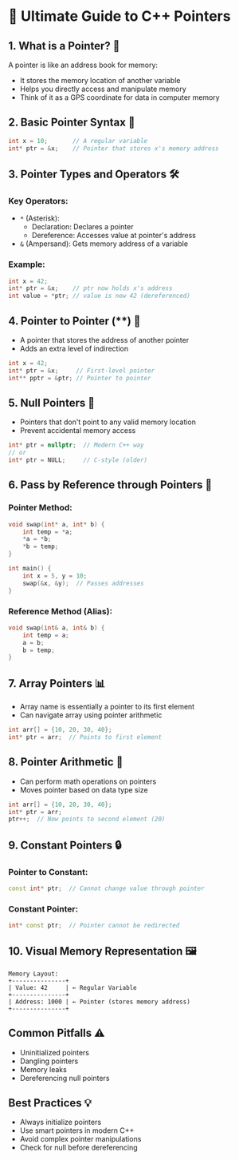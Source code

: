 # 🚀 Ultimate Guide to C++ Pointers

## 1. What is a Pointer? 🎯

A pointer is like an address book for memory:
- It stores the memory location of another variable
- Helps you directly access and manipulate memory
- Think of it as a GPS coordinate for data in computer memory

## 2. Basic Pointer Syntax 📝

```cpp
int x = 10;       // A regular variable
int* ptr = &x;    // Pointer that stores x's memory address
```

## 3. Pointer Types and Operators 🛠️

### Key Operators:
- `*` (Asterisk): 
  - Declaration: Declares a pointer
  - Dereference: Accesses value at pointer's address
- `&` (Ampersand): Gets memory address of a variable

### Example:
```cpp
int x = 42;
int* ptr = &x;    // ptr now holds x's address
int value = *ptr; // value is now 42 (dereferenced)
```

## 4. Pointer to Pointer (**) 🔗

- A pointer that stores the address of another pointer
- Adds an extra level of indirection

```cpp
int x = 42;
int* ptr = &x;     // First-level pointer
int** pptr = &ptr; // Pointer to pointer
```

## 5. Null Pointers 🚫

- Pointers that don't point to any valid memory location
- Prevent accidental memory access

```cpp
int* ptr = nullptr;  // Modern C++ way
// or
int* ptr = NULL;     // C-style (older)
```

## 6. Pass by Reference through Pointers 🔀

### Pointer Method:
```cpp
void swap(int* a, int* b) {
    int temp = *a;
    *a = *b;
    *b = temp;
}

int main() {
    int x = 5, y = 10;
    swap(&x, &y);  // Passes addresses
}
```

### Reference Method (Alias):
```cpp
void swap(int& a, int& b) {
    int temp = a;
    a = b;
    b = temp;
}
```

## 7. Array Pointers 📊

- Array name is essentially a pointer to its first element
- Can navigate array using pointer arithmetic

```cpp
int arr[] = {10, 20, 30, 40};
int* ptr = arr;  // Points to first element
```

## 8. Pointer Arithmetic 🧮

- Can perform math operations on pointers
- Moves pointer based on data type size

```cpp
int arr[] = {10, 20, 30, 40};
int* ptr = arr;
ptr++;  // Now points to second element (20)
```

## 9. Constant Pointers 🔒

### Pointer to Constant:
```cpp
const int* ptr;  // Cannot change value through pointer
```

### Constant Pointer:
```cpp
int* const ptr;  // Pointer cannot be redirected
```

## 10. Visual Memory Representation 🖼️

```
Memory Layout:
+---------------+
| Value: 42     | ← Regular Variable
+---------------+
| Address: 1000 | ← Pointer (stores memory address)
+---------------+
```

## Common Pitfalls ⚠️
- Uninitialized pointers
- Dangling pointers
- Memory leaks
- Dereferencing null pointers

## Best Practices 💡
- Always initialize pointers
- Use smart pointers in modern C++
- Avoid complex pointer manipulations
- Check for null before dereferencing